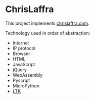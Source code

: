 # ChrisLaffra

This project implements [chrislaffra.com](https://chrislaffra.com).

Technology used in order of abstraction:
 - Internet
 - IP protocol
 - Browser
 - HTML
 - JavaScript
 - jQuery
 - WebAssembly
 - Pyscript
 - MicroPython
 - [LTK](https://github.com/laffra/ltk)
